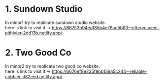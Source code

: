 # 1. Sundown Studio
  In minor1 try to replicate sundown studio website. <br>
  here is link to visit it ->  https://66753b94edf85b4e79ad5b83--effervescent-pithivier-2dd13b.netlify.app/

# 2. Two Good Co
  In minor2 try to replicate two good co website. <br>
  here is link to visit it ->  https://6676ef8e235f9bb139a5c244--reliable-cobbler-d82eed.netlify.app/